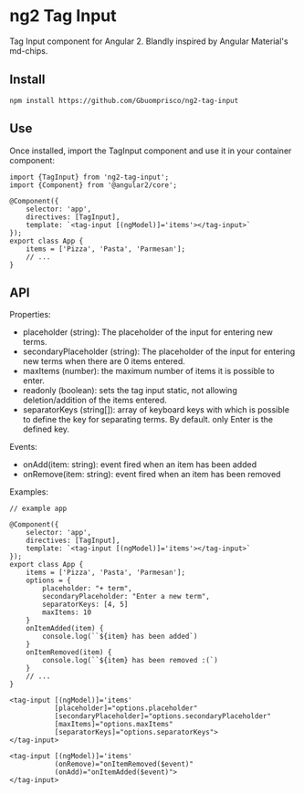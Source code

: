 # ng2 Tag Input
Tag Input component for Angular 2. Blandly inspired by Angular Material's md-chips.

## Install

    npm install https://github.com/Gbuomprisco/ng2-tag-input

## Use

Once installed, import the TagInput component and use it in your container component:

    import {TagInput} from 'ng2-tag-input';
    import {Component} from '@angular2/core';

    @Component({
        selector: 'app',
        directives: [TagInput],
        template: `<tag-input [(ngModel)]='items'></tag-input>`
    });
    export class App {
        items = ['Pizza', 'Pasta', 'Parmesan'];
        // ...
    }

## API

Properties:
- placeholder (string): The placeholder of the input for entering new terms.
- secondaryPlaceholder (string): The placeholder of the input for entering new terms when there are 0 items entered.
- maxItems (number): the maximum number of items it is possible to enter.
- readonly (boolean): sets the tag input static, not allowing deletion/addition of the items entered.
- separatorKeys (string[]): array of keyboard keys with which is possible to define the key for separating terms. By default. only Enter is the defined key.

Events:
- onAdd(item: string): event fired when an item has been added
- onRemove(item: string): event fired when an item has been removed

Examples:

    // example app

    @Component({
        selector: 'app',
        directives: [TagInput],
        template: `<tag-input [(ngModel)]='items'></tag-input>`
    });
    export class App {
        items = ['Pizza', 'Pasta', 'Parmesan'];
        options = {
            placeholder: "+ term",
            secondaryPlaceholder: "Enter a new term",
            separatorKeys: [4, 5]
            maxItems: 10
        }
        onItemAdded(item) {
            console.log(``${item} has been added`)
        }
        onItemRemoved(item) {
            console.log(``${item} has been removed :(`)
        }
        // ...
    }

    <tag-input [(ngModel)]='items'
               [placeholder]="options.placeholder"
               [secondaryPlaceholder]="options.secondaryPlaceholder"
               [maxItems]="options.maxItems"
               [separatorKeys]="options.separatorKeys">
    </tag-input>

    <tag-input [(ngModel)]='items'
               (onRemove)="onItemRemoved($event)"
               (onAdd)="onItemAdded($event)">
    </tag-input>

